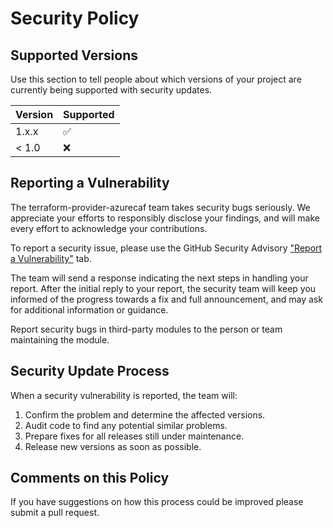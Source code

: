 # Security Policy

## Supported Versions

Use this section to tell people about which versions of your project are
currently being supported with security updates.

| Version | Supported          |
| ------- | ------------------ |
| 1.x.x   | :white_check_mark: |
| < 1.0   | :x:                |

## Reporting a Vulnerability

The terraform-provider-azurecaf team takes security bugs seriously. We appreciate your efforts to responsibly disclose your findings, and will make every effort to acknowledge your contributions.

To report a security issue, please use the GitHub Security Advisory ["Report a Vulnerability"](https://github.com/aztfmod/terraform-provider-azurecaf/security/advisories/new) tab.

The team will send a response indicating the next steps in handling your report. After the initial reply to your report, the security team will keep you informed of the progress towards a fix and full announcement, and may ask for additional information or guidance.

Report security bugs in third-party modules to the person or team maintaining the module.

## Security Update Process

When a security vulnerability is reported, the team will:

1. Confirm the problem and determine the affected versions.
2. Audit code to find any potential similar problems.
3. Prepare fixes for all releases still under maintenance.
4. Release new versions as soon as possible.

## Comments on this Policy

If you have suggestions on how this process could be improved please submit a pull request.
